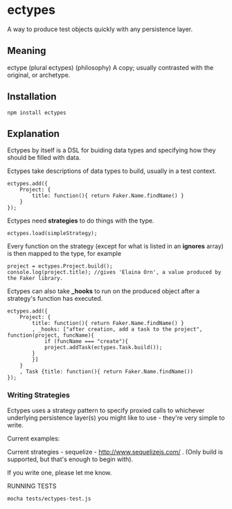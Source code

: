 # ectypes

A way to produce test objects quickly with any persistence layer.

## Meaning

ectype (plural ectypes)
(philosophy) A copy; usually contrasted with the original, or archetype.  

## Installation

```
npm install ectypes
```


## Explanation

Ectypes by itself is a DSL for buiding data types and specifying how they should be filled with data. 

Ectypes take descriptions of data types to build, usually in a test context.

```
ectypes.add({
	Project: {
		title: function(){ return Faker.Name.findName() }
	}
});
```

Ectypes need **strategies** to do things with the type.

```
ectypes.load(simpleStrategy);
```

Every function on the strategy (except for what is listed in an **ignores** array) is then mapped to the type, for example

```
project = ectypes.Project.build();
console.log(project.title); //gives 'Elaina Orn', a value produced by the Faker library.
```


Ectypes can also take **_hooks** to run on the produced object after a strategy's function has executed.

```
ectypes.add({
	Project: {
		title: function(){ return Faker.Name.findName() }
		, _hooks: ["after creation, add a task to the project", function(project, funcName){
			if (funcName === "create"){ 
			project.addTask(ectypes.Task.build()); 
		}
		}]
	}
	, Task {title: function(){ return Faker.Name.findName())
});
```


### Writing Strategies

Ectypes uses a strategy pattern to specify proxied calls to whichever underlying persistence layer(s) you might like to use - they're very simple to write. 

Current examples:

Current strategies - sequelize - http://www.sequelizejs.com/ . (Only build is supported, but that's enough to begin with).

If you write one, please let me know.

RUNNING TESTS

```
mocha tests/ectypes-test.js 
```

